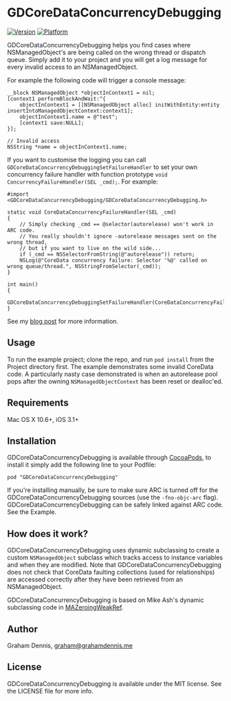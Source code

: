 # GDCoreDataConcurrencyDebugging

[![Version](http://cocoapod-badges.herokuapp.com/v/GDCoreDataConcurrencyDebugging/badge.png)](http://cocoadocs.org/docsets/GDCoreDataConcurrencyDebugging)
[![Platform](http://cocoapod-badges.herokuapp.com/p/GDCoreDataConcurrencyDebugging/badge.png)](http://cocoadocs.org/docsets/GDCoreDataConcurrencyDebugging)

GDCoreDataConcurrencyDebugging helps you find cases where NSManagedObject's are being called on the wrong thread or dispatch queue.  Simply add it to your project and you will get a log message for every invalid access to an NSManagedObject.

For example the following code will trigger a console message:

    __block NSManagedObject *objectInContext1 = nil;
    [context1 performBlockAndWait:^{
        objectInContext1 = [[NSManagedObject alloc] initWithEntity:entity insertIntoManagedObjectContext:context1];
        objectInContext1.name = @"test";
        [context1 save:NULL];
    }];
    
    // Invalid access
    NSString *name = objectInContext1.name;
    

If you want to customise the logging you can call `GDCoreDataConcurrencyDebuggingSetFailureHandler` to set your own concurrency failure handler with function prototype `void ConcurrencyFailureHandler(SEL _cmd);`.  For example:

    #import <GDCoreDataConcurrencyDebugging/GDCoreDataConcurrencyDebugging.h>
    
    static void CoreDataConcurrencyFailureHandler(SEL _cmd)
    {
        // Simply checking _cmd == @selector(autorelease) won't work in ARC code.
        // You really shouldn't ignore -autorelease messages sent on the wrong thread,
        // but if you want to live on the wild side...
        if (_cmd == NSSelectorFromString(@"autorelease")) return;
        NSLog(@"CoreData concurrency failure: Selector '%@' called on wrong queue/thread.", NSStringFromSelector(_cmd));
    }
    
    int main()
    {
        GDCoreDataConcurrencyDebuggingSetFailureHandler(CoreDataConcurrencyFailureHandler);
    }

See my [blog post][blog-post] for more information.

## Usage

To run the example project; clone the repo, and run `pod install` from the Project directory first.  The example demonstrates some invalid CoreData code.  A particularly nasty case demonstrated is when an autorelease pool pops after the owning `NSManagedObjectContext` has been reset or dealloc'ed.

## Requirements

Mac OS X 10.6+, iOS 3.1+

## Installation

GDCoreDataConcurrencyDebugging is available through [CocoaPods](http://cocoapods.org), to install
it simply add the following line to your Podfile:

    pod "GDCoreDataConcurrencyDebugging"

If you're installing manually, be sure to make sure ARC is turned off for the GDCoreDataConcurrencyDebugging sources (use the `-fno-objc-arc` flag).  GDCoreDataConcurrencyDebugging can be safely linked against ARC code.  See the Example.

## How does it work?

GDCoreDataConcurrencyDebugging uses dynamic subclassing to create a custom `NSManagedObject` subclass which tracks access to instance variables and when they are modified.  Note that GDCoreDataConcurrencyDebugging does not check that CoreData faulting collections (used for relationships) are accessed correctly after they have been retrieved from an NSManagedObject.

GDCoreDataConcurrencyDebugging is based on Mike Ash's dynamic subclassing code in [MAZeroingWeakRef].

## Author

Graham Dennis, graham@grahamdennis.me



## License

GDCoreDataConcurrencyDebugging is available under the MIT license. See the LICENSE file for more info.


[MAZeroingWeakRef]: https://github.com/mikeash/MAZeroingWeakRef
[blog-post]: http://www.grahamdennis.me/blog/2013/09/09/debugging-concurrency-with-core-data/